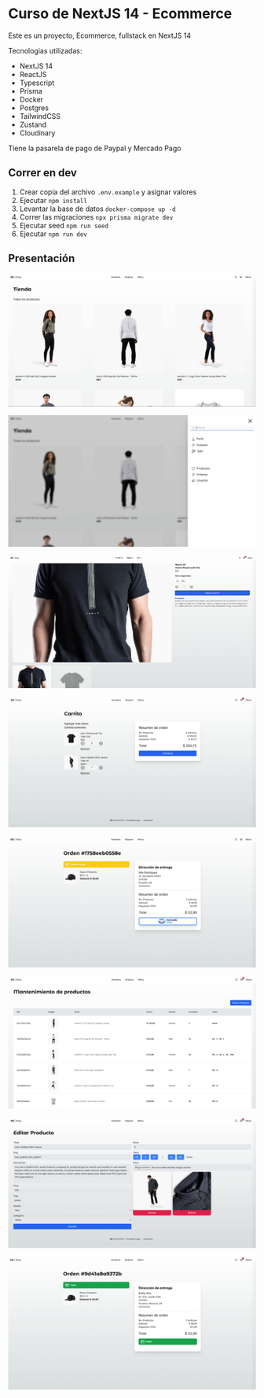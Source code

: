 # Curso de NextJS 14 - Ecommerce
Este es un proyecto, Ecommerce, fullstack en NextJS 14

Tecnologias utilizadas:
- NextJS 14
- ReactJS
- Typescript
- Prisma
- Docker
- Postgres
- TailwindCSS
- Zustand
- Cloudinary

Tiene la pasarela de pago de Paypal y Mercado Pago

## Correr en dev

1. Crear copia del archivo ```.env.example``` y asignar valores
2. Ejecutar ```npm install```
3. Levantar la base de datos ````docker-compose up -d````
4. Correr las migraciones ```npx prisma migrate dev```
5. Ejecutar seed ```npm run seed```
6. Ejecutar ```npm run dev```

## Presentación

![Pagina Home](https://github.com/ZitelliDZ/dz-shop-nextjs/blob/main/presentacion/1.png?raw=true)

![Sidebar](https://github.com/ZitelliDZ/dz-shop-nextjs/blob/main/presentacion/2.png?raw=true)

![Producto](https://github.com/ZitelliDZ/dz-shop-nextjs/blob/main/presentacion/5.png?raw=true)

![Carrito](https://github.com/ZitelliDZ/dz-shop-nextjs/blob/main/presentacion/6.png?raw=true)

![Orden](https://github.com/ZitelliDZ/dz-shop-nextjs/blob/main/presentacion/4.png?raw=true)

![Productos](https://github.com/ZitelliDZ/dz-shop-nextjs/blob/main/presentacion/7.png?raw=true)

![Editar Producto](https://github.com/ZitelliDZ/dz-shop-nextjs/blob/main/presentacion/8.png?raw=true)

![Pago](https://github.com/ZitelliDZ/dz-shop-nextjs/blob/main/presentacion/9.png?raw=true)





